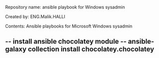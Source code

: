 Repository name: ansible playbook for Windows sysadmin

Created by: ENG.Malik.HALLI

Contents:
Ansible playbooks for Microsoft Windows sysadmin

-- install ansible chocolatey module --
ansible-galaxy collection install chocolatey.chocolatey
---

